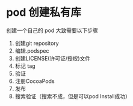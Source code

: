 # pod 创建私有库

创建一个自己的 pod 大致需要以下步骤

1. 创建git repository
2. 编辑.podspec
3. 创建LICENSE(许可证/授权)文件
4. 标记 tag
5. 验证
6. 注册CocoaPods
7. 发布
8. 搜索验证（搜索不成，但是可以pod Install成功）

